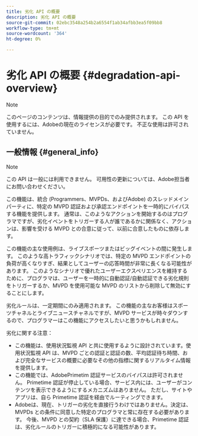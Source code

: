 ```yaml
---
title: 劣化 API の概要
description: 劣化 API の概要
source-git-commit: 02ebc3548a254b2a6554f1ab34afbb3ea5f09bb8
workflow-type: tm+mt
source-wordcount: '364'
ht-degree: 0%

---
```


# 劣化 API の概要 {#degradation-api-overview}

>[!NOTE]
>
>このページのコンテンツは、情報提供の目的でのみ提供されます。 この API を使用するには、Adobeの現在のライセンスが必要です。 不正な使用は許可されていません。

## 一般情報 {#general_info}

>[!NOTE]
>
>この API は一般には利用できません。 可用性の更新については、Adobe担当者にお問い合わせください。

この機能は、統合 (Programmers、MVPDs、およびAdobe) のスレッドメインパーティに、特定の MVPD 認証および承認エンドポイントを一時的にバイパスする機能を提供します。 通常は、このようなアクションを開始するのはプログラマですが、劣化イベントをトリガーする人が誰であるかに関係なく、アクションは、影響を受ける MVPD との合意に従って、以前に合意したものに依存します。

この機能の主な使用例は、ライブスポーツまたはビッグイベントの間に発生します。 このような高トラフィックシナリオでは、特定の MVPD エンドポイントの負荷が高くなりすぎ、結果としてユーザーの応答時間が非常に長くなる可能性があります。 このようなシナリオで優れたユーザーエクスペリエンスを維持するために、プログラマは、ユーザーを一時的に自動認証/自動認証できる劣化規則をトリガーするか、MVPD を使用可能な MVPD のリストから削除して無効にすることにします。

劣化ルールは、一定期間にのみ適用されます。 この機能の主なお客様はスポーツチャネルとライブニュースチャネルですが、MVPD サービスが時々ダウンするので、プログラマーはこの機能にアクセスしたいと思うかもしれません。

劣化に関する注意：

* この機能は、使用状況監視 API と共に使用するように設計されています。使用状況監視 API は、MVPD ごとの認証と認証の数、平均認証待ち時間、および完全なサービスの概要に必要なその他の指標に関するリアルタイム情報を提供します。
* この機能では、AdobePrimetim 認証サービスのバイパスは許可されません。 Primetime 認証が停止している場合、サービス内には、ユーザーがコンテンツを表示できるようにするメカニズムはありません。 ただし、サイトやアプリは、自ら Primetime 認証を経由でルーティングできます。
* Adobeは、現在、トリガーの劣化を直接行うわけではありません。決定は、MVPDs との条件に同意した特定のプログラマと常に存在する必要があります。 今後、MVPD との契約（SLA 保護）に達できる場合、Primetime 認証は、劣化ルールのトリガーに積極的になる可能性があります。

<!--
## Related Information {#related}

- [ESM API](/help/authentication/entitlement-service-monitoring-api.md)
- [Server-side Metrics](/help/authentication/understanding-serverside-metrics.md)
-->
